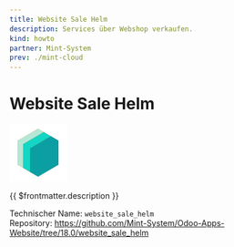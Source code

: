 ```yaml
---
title: Website Sale Helm
description: Services über Webshop verkaufen.
kind: howto
partner: Mint-System
prev: ./mint-cloud
---
```

# Website Sale Helm
![icon_oms_box](attachments/icons_odoo_mint_system.png)

{{ $frontmatter.description }}

Technischer Name: `website_sale_helm`\
Repository: <https://github.com/Mint-System/Odoo-Apps-Website/tree/18.0/website_sale_helm>
